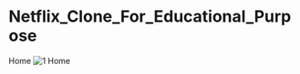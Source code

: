# Netflix_Clone_For_Educational_Purpose

Home
![1  Home](https://github.com/Kishankr09/Netflix_Clone_For_Educational_Purpose/assets/68832175/64678d94-8219-4707-ac45-458e758da9cb)
